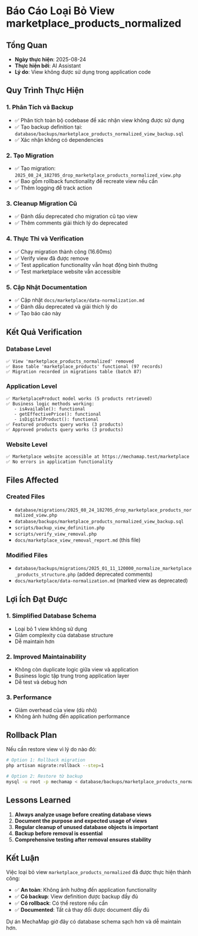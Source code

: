 # Báo Cáo Loại Bỏ View marketplace_products_normalized

## Tổng Quan
- **Ngày thực hiện**: 2025-08-24
- **Thực hiện bởi**: AI Assistant
- **Lý do**: View không được sử dụng trong application code

## Quy Trình Thực Hiện

### 1. Phân Tích và Backup
- ✅ Phân tích toàn bộ codebase để xác nhận view không được sử dụng
- ✅ Tạo backup definition tại: `database/backups/marketplace_products_normalized_view_backup.sql`
- ✅ Xác nhận không có dependencies

### 2. Tạo Migration
- ✅ Tạo migration: `2025_08_24_182705_drop_marketplace_products_normalized_view.php`
- ✅ Bao gồm rollback functionality để recreate view nếu cần
- ✅ Thêm logging để track action

### 3. Cleanup Migration Cũ
- ✅ Đánh dấu deprecated cho migration cũ tạo view
- ✅ Thêm comments giải thích lý do deprecated

### 4. Thực Thi và Verification
- ✅ Chạy migration thành công (16.60ms)
- ✅ Verify view đã được remove
- ✅ Test application functionality vẫn hoạt động bình thường
- ✅ Test marketplace website vẫn accessible

### 5. Cập Nhật Documentation
- ✅ Cập nhật `docs/marketplace/data-normalization.md`
- ✅ Đánh dấu deprecated và giải thích lý do
- ✅ Tạo báo cáo này

## Kết Quả Verification

### Database Level
```
✅ View 'marketplace_products_normalized' removed
✅ Base table 'marketplace_products' functional (97 records)
✅ Migration recorded in migrations table (batch 87)
```

### Application Level
```
✅ MarketplaceProduct model works (5 products retrieved)
✅ Business logic methods working:
   - isAvailable(): functional
   - getEffectivePrice(): functional  
   - isDigitalProduct(): functional
✅ Featured products query works (3 products)
✅ Approved products query works (3 products)
```

### Website Level
```
✅ Marketplace website accessible at https://mechamap.test/marketplace
✅ No errors in application functionality
```

## Files Affected

### Created Files
- `database/migrations/2025_08_24_182705_drop_marketplace_products_normalized_view.php`
- `database/backups/marketplace_products_normalized_view_backup.sql`
- `scripts/backup_view_definition.php`
- `scripts/verify_view_removal.php`
- `docs/marketplace_view_removal_report.md` (this file)

### Modified Files
- `database/backups/migrations/2025_01_11_120000_normalize_marketplace_products_structure.php` (added deprecated comments)
- `docs/marketplace/data-normalization.md` (marked view as deprecated)

## Lợi Ích Đạt Được

### 1. Simplified Database Schema
- Loại bỏ 1 view không sử dụng
- Giảm complexity của database structure
- Dễ maintain hơn

### 2. Improved Maintainability
- Không còn duplicate logic giữa view và application
- Business logic tập trung trong application layer
- Dễ test và debug hơn

### 3. Performance
- Giảm overhead của view (dù nhỏ)
- Không ảnh hưởng đến application performance

## Rollback Plan

Nếu cần restore view vì lý do nào đó:

```bash
# Option 1: Rollback migration
php artisan migrate:rollback --step=1

# Option 2: Restore từ backup
mysql -u root -p mechamap < database/backups/marketplace_products_normalized_view_backup.sql
```

## Lessons Learned

1. **Always analyze usage before creating database views**
2. **Document the purpose and expected usage of views**
3. **Regular cleanup of unused database objects is important**
4. **Backup before removal is essential**
5. **Comprehensive testing after removal ensures stability**

## Kết Luận

Việc loại bỏ view `marketplace_products_normalized` đã được thực hiện thành công:

- ✅ **An toàn**: Không ảnh hưởng đến application functionality
- ✅ **Có backup**: View definition được backup đầy đủ
- ✅ **Có rollback**: Có thể restore nếu cần
- ✅ **Documented**: Tất cả thay đổi được document đầy đủ

Dự án MechaMap giờ đây có database schema sạch hơn và dễ maintain hơn.
